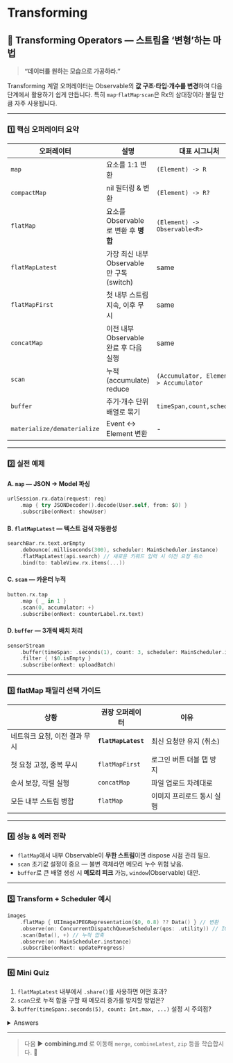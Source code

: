 # Transforming

## 🔄 Transforming Operators — 스트림을 ‘변형’하는 마법

> **“데이터를 원하는 모습으로 가공하라.”**

Transforming 계열 오퍼레이터는 Observable의 **값 구조·타입·개수를 변경**하여 다음 단계에서 활용하기 쉽게 만듭니다. 특히 `map`·`flatMap`·`scan`은 Rx의 삼대장이라 불릴 만큼 자주 사용됩니다.

***

### 1️⃣ 핵심 오퍼레이터 요약

| 오퍼레이터                       | 설명                              | 대표 시그니처                                 |
| --------------------------- | ------------------------------- | --------------------------------------- |
| `map`                       | 요소를 1:1 변환                      | `(Element) -> R`                        |
| `compactMap`                | nil 필터링 & 변환                    | `(Element) -> R?`                       |
| `flatMap`                   | 요소를 Observable로 변환 후 **병합**     | `(Element) -> Observable<R>`            |
| `flatMapLatest`             | 가장 최신 내부 Observable만 구독(switch) | same                                    |
| `flatMapFirst`              | 첫 내부 스트림 지속, 이후 무시              | same                                    |
| `concatMap`                 | 이전 내부 Observable 완료 후 다음 실행     | same                                    |
| `scan`                      | 누적(accumulate) reduce           | `(Accumulator, Element) -> Accumulator` |
| `buffer`                    | 주기·개수 단위 배열로 묶기                 | `timeSpan,count,scheduler`              |
| `materialize/dematerialize` | Event ↔︎ Element 변환             | -                                       |

***

### 2️⃣ 실전 예제

#### A. `map` — JSON → Model 파싱

```swift
urlSession.rx.data(request: req)
    .map { try JSONDecoder().decode(User.self, from: $0) }
    .subscribe(onNext: showUser)
```

#### B. `flatMapLatest` — 텍스트 검색 자동완성

```swift
searchBar.rx.text.orEmpty
    .debounce(.milliseconds(300), scheduler: MainScheduler.instance)
    .flatMapLatest(api.search) // 새로운 키워드 입력 시 이전 요청 취소
    .bind(to: tableView.rx.items(...))
```

#### C. `scan` — 카운터 누적

```swift
button.rx.tap
    .map { _ in 1 }
    .scan(0, accumulator: +)
    .subscribe(onNext: counterLabel.rx.text)
```

#### D. `buffer` — 3개씩 배치 처리

```swift
sensorStream
    .buffer(timeSpan: .seconds(1), count: 3, scheduler: MainScheduler.instance)
    .filter { !$0.isEmpty }
    .subscribe(onNext: uploadBatch)
```

***

### 3️⃣ flatMap 패밀리 선택 가이드

| 상황                | 권장 오퍼레이터            | 이유             |
| ----------------- | ------------------- | -------------- |
| 네트워크 요청, 이전 결과 무시 | **`flatMapLatest`** | 최신 요청만 유지 (취소) |
| 첫 요청 고정, 중복 무시    | `flatMapFirst`      | 로그인 버튼 더블 탭 방지 |
| 순서 보장, 직렬 실행      | `concatMap`         | 파일 업로드 차례대로    |
| 모든 내부 스트림 병합      | `flatMap`           | 이미지 프리로드 동시 실행 |

***

### 4️⃣ 성능 & 에러 전략

* `flatMap`에서 내부 Observable이 **무한 스트림**이면 dispose 시점 관리 필요.
* `scan` 초기값 설정이 중요 — 불변 객체라면 메모리 누수 위험 낮음.
* `buffer`로 큰 배열 생성 시 **메모리 피크** 가능, `window`(Observable) 대안.

***

### 5️⃣ Transform + Scheduler 예시

```swift
images
    .flatMap { UIImageJPEGRepresentation($0, 0.8) ?? Data() } // 변환
    .observe(on: ConcurrentDispatchQueueScheduler(qos: .utility)) // IO
    .scan(Data(), +) // 누적 압축
    .observe(on: MainScheduler.instance)
    .subscribe(onNext: updateProgress)
```

***

### 6️⃣ Mini Quiz

1. `flatMapLatest` 내부에서 `.share()`를 사용하면 어떤 효과?
2. `scan`으로 누적 합을 구할 때 메모리 증가를 방지할 방법은?
3. `buffer(timeSpan:.seconds(5), count: Int.max, ...)` 설정 시 주의점?

<details>

<summary>Answers</summary>

1. 여러 구독자가 `flatMapLatest` 결과를 **공유**하되, 최신 내부 스트림 1개로 한정 — 네트워크 캐싱 효과 & 리소스 절약.
2. 누적값이 계속 커질 경우 **`map { $0 % 10 }`** 처럼 크기를 제한하거나, `reduce`로 최종값만 필요할 때 스트림 완료 후 전달.
3. count가 무한대이므로 5초 동안 발생한 **모든 이벤트를 메모리에 버퍼**; 이벤트 폭주 시 메모리 급증 위험 — 적절한 count 설정 필요.

</details>

***

> 다음 ▶️ **combining.md** 로 이동해 `merge`, `combineLatest`, `zip` 등을 학습합시다. 🚀

